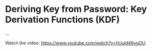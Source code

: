 # Deriving Key from Password: Key Derivation Functions (KDF)

...

<div class="video-player">
  Watch the video: <a target="_blank" href="https://www.youtube.com/watch?v=hUuld46yqOU">https://www.youtube.com/watch?v=hUuld46yqOU</a>.
</div>
<script src="/assets/js/video.js"></script>

